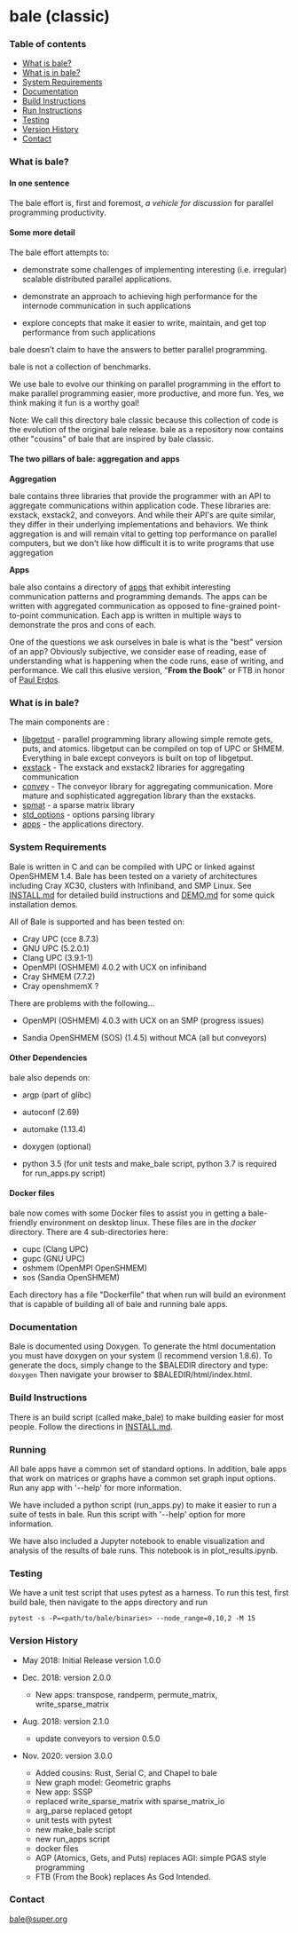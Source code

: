 # bale (classic)

### Table of contents

* [What is bale?](#What-is-bale)
* [What is in bale?](#What-is-in-bale)
* [System Requirements](#System-Requirements)
* [Documentation](#Documentation)
* [Build Instructions](#Build-Instructions)
* [Run Instructions](#Running)
* [Testing](#Testing)
* [Version History](#Version-History)
* [Contact](#Contact)

### What is bale?

#### In one sentence

The bale effort is, first and foremost, *a vehicle for discussion* for parallel programming productivity.  

#### Some more detail

The bale effort attempts to:

- demonstrate some challenges of implementing interesting (i.e. irregular) scalable distributed parallel applications.

- demonstrate an approach to achieving high performance for the internode communication in such applications

- explore concepts that make it easier to write, maintain, and get top performance from such applications

bale doesn’t claim to have the answers to better parallel programming.

bale is not a collection of benchmarks.

We use bale to evolve our thinking on parallel programming in the effort to make parallel programming easier, more productive, and more fun. Yes, we think making it fun is a worthy goal!

Note: We call this directory bale classic because this collection of code is the evolution of the original bale release. bale as a repository now contains other "cousins" of bale that are inspired by bale classic.

#### The two pillars of bale: aggregation and apps

**Aggregation**

bale contains three libraries that provide the programmer with an API to aggregate communications within application code. These libraries are: exstack, exstack2, and conveyors. And while their API's are quite similar, they differ in their underlying implementations and behaviors. We think aggregation is and will remain vital to getting top performance on parallel computers, but we don't like how difficult it is to write programs that use aggregation

**Apps**

bale also contains a directory of [apps](apps/README.md) that exhibit interesting communication patterns and programming demands. The apps can be written with aggregated communication as opposed to fine-grained point-to-point communication. Each app is written in multiple ways to demonstrate the pros and cons of each. 

One of the questions we ask ourselves in bale is what is the "best" version of an app? Obviously subjective, we consider ease of reading, ease of understanding what is happening when the code runs, ease of writing, and performance. We call this elusive version, "**From the Book**" or FTB in honor of [Paul Erdos](https://en.wikipedia.org/wiki/Proofs_from_THE_BOOK).

### What is in bale?

The main components are :

- [libgetput](libgetput/README.md)  - parallel programming library allowing simple remote gets, puts, and atomics. libgetput can be compiled on top of UPC or SHMEM. Everything in bale except conveyors is built on top of libgetput.
- [exstack](exstack/README.md)   - The exstack and exstack2 libraries for aggregating communication
- [convey](convey/README.md) - The conveyor library for aggregating communication. More mature and sophisticated aggregation library than the exstacks.
- [spmat](spmat/README.md)  -  a sparse matrix library
- [std_options](std_options/README.md) - options parsing library
- [apps](apps/README.md)  -  the applications directory.

### System Requirements
Bale is written in C and can be compiled with UPC or linked against OpenSHMEM 1.4. Bale has been tested on a variety of architectures including Cray XC30, clusters with Infiniband, and SMP Linux. See [INSTALL.md](INSTALL.md) for detailed build instructions and [DEMO.md](DEMO.md) for some quick installation demos.

All of Bale is supported and has been tested on:

- Cray UPC (cce 8.7.3)
- GNU UPC (5.2.0.1)
- Clang UPC (3.9.1-1)
- OpenMPI (OSHMEM) 4.0.2 with UCX on infiniband
- Cray SHMEM (7.7.2)
- Cray openshmemX ?

There are problems with the following...
- OpenMPI (OSHMEM) 4.0.3 with UCX on an SMP (progress issues)

- Sandia OpenSHMEM (SOS) (1.4.5) without MCA (all but conveyors)

#### Other Dependencies

bale also depends on:

  - argp (part of glibc)

  - autoconf (2.69)

  - automake (1.13.4)

  - doxygen (optional)

  - python 3.5 (for unit tests and make_bale script, python 3.7 is required for run_apps.py script)

#### Docker files
bale now comes with some Docker files to assist you in getting a bale-friendly environment on desktop linux. These files are in the *docker* directory. There are 4 sub-directories here:
- cupc (Clang UPC)
- gupc (GNU UPC)
- oshmem (OpenMPI OpenSHMEM)
- sos (Sandia OpenSHMEM)

Each directory has a file "Dockerfile" that when run will build an evironment that is capable of building all of bale and running bale apps.

### Documentation

Bale is documented using Doxygen. To generate the html documentation you must have 
doxygen on your system (I recommend version 1.8.6). To generate the docs, simply change
to the $BALEDIR directory and type:
    `doxygen`
Then navigate your browser to $BALEDIR/html/index.html.

### Build Instructions
There is an build script (called make_bale) to make building easier for most people. Follow the directions in [INSTALL.md](INSTALL.md). 

### Running

All bale apps have a common set of standard options. In addition, bale apps that work on matrices or graphs have a common set graph input options. Run any app with '--help' for more information.

We have included a python script (run_apps.py) to make it easier to run a suite of tests in bale. Run this script with '--help' option for more information.

We have also included a Jupyter notebook to enable visualization and analysis of the results of bale runs. This notebook is in plot_results.ipynb.

### Testing
We have a unit test script that uses pytest as a harness. To run this test, first build bale, then navigate to the apps directory and run

    pytest -s -P=<path/to/bale/binaries> --node_range=0,10,2 -M 15

### Version History

* May 2018: Initial Release version 1.0.0 

* Dec. 2018: version 2.0.0 
  * New apps: transpose, randperm, permute_matrix, write_sparse_matrix

* Aug. 2018: version 2.1.0 
  * update conveyors to version 0.5.0

* Nov. 2020: version 3.0.0
  * Added cousins: Rust, Serial C, and Chapel to bale
  * New graph model: Geometric graphs
  * New app: SSSP
  * replaced write_sparse_matrix with sparse_matrix_io
  * arg_parse replaced getopt
  * unit tests with pytest
  * new make_bale script
  * new run_apps script
  * docker files
  * AGP (Atomics, Gets, and Puts) replaces AGI: simple PGAS style programming
  * FTB (From the Book) replaces As God Intended.

### Contact

bale@super.org